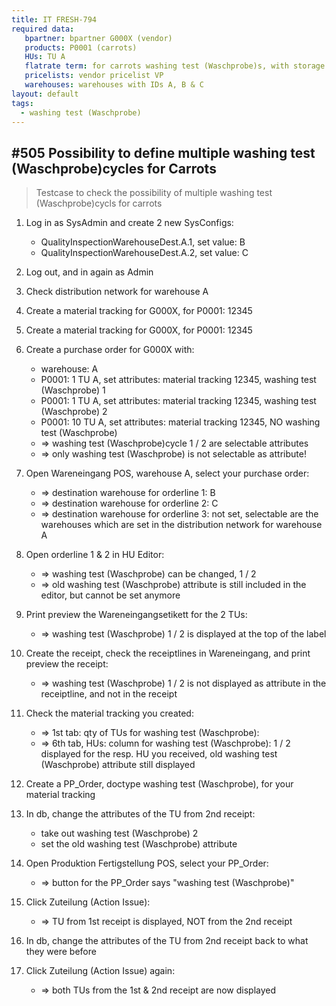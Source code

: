 ```yaml
---
title: IT FRESH-794
required data:
   bpartner: bpartner G000X (vendor)
   products: P0001 (carrots)
   HUs: TU A
   flatrate term: for carrots washing test (Waschprobe)s, with storage of carrots
   pricelists: vendor pricelist VP   
   warehouses: warehouses with IDs A, B & C
layout: default
tags:
  - washing test (Waschprobe)
---
```

## #505 Possibility to define multiple washing test (Waschprobe)cycles for Carrots

> Testcase to check the possibility of multiple washing test (Waschprobe)cycls for carrots

1. Log in as SysAdmin and create 2 new SysConfigs:
	* QualityInspectionWarehouseDest.A.1, set value: B
	* QualityInspectionWarehouseDest.A.2, set value: C
	
1. Log out, and in again as Admin

1. Check distribution network for warehouse A

1. Create a material tracking for G000X, for P0001: 12345
1. Create a material tracking for G000X, for P0001: 12345

1. Create a purchase order for G000X with:
	* warehouse: A
	* P0001: 1 TU A, set attributes: material tracking 12345, washing test (Waschprobe) 1
	* P0001: 1 TU A, set attributes: material tracking 12345, washing test (Waschprobe) 2
	* P0001: 10 TU A, set attributes: material tracking 12345, NO washing test (Waschprobe) 
	* => washing test (Waschprobe)cycle 1 / 2 are selectable attributes
	* => only washing test (Waschprobe) is not selectable as attribute!
	
1. Open Wareneingang POS, warehouse A, select your purchase order:
	* => destination warehouse for orderline 1: B
	* => destination warehouse for orderline 2: C
	* => destination warehouse for orderline 3: not set, selectable are the warehouses which are set in the distribution network for warehouse A
	
1. Open orderline 1 & 2 in HU Editor:
	* => washing test (Waschprobe) can be changed, 1 / 2
	* => old washing test (Waschprobe) attribute is still included in the editor, but cannot be set anymore
	
1. Print preview the Wareneingangsetikett for the 2 TUs:
	* => washing test (Waschprobe) 1 / 2 is displayed at the top of the label
	
1. Create the receipt, check the receiptlines in Wareneingang, and print preview the receipt:
	* => washing test (Waschprobe) 1 / 2 is not displayed as attribute in the receiptline, and not in the receipt
	
1. Check the material tracking you created:
	* => 1st tab: qty of TUs for washing test (Waschprobe):
	* => 6th tab, HUs: column for washing test (Waschprobe): 1 / 2 displayed for the resp. HU you received, old washing test (Waschprobe) attribute still displayed
	
1. Create a PP_Order, doctype washing test (Waschprobe), for your material tracking 

1. In db, change the attributes of the TU from 2nd receipt:
	* take out washing test (Waschprobe) 2
	* set the old washing test (Waschprobe) attribute
	
1. Open Produktion Fertigstellung POS, select your PP_Order:
	* => button for the PP_Order says "washing test (Waschprobe)"
	
1. Click Zuteilung (Action Issue):
	* => TU from 1st receipt is displayed, NOT from the 2nd receipt
	
1. In db, change the attributes of the TU from 2nd receipt back to what they were before

1. Click Zuteilung (Action Issue) again:
	* => both TUs from the 1st & 2nd receipt are now displayed